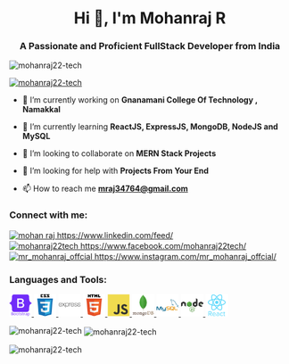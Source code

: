 <h1 align="center">Hi 👋, I'm Mohanraj R</h1>
<h3 align="center">A Passionate and Proficient FullStack Developer from India</h3>

<p align="left"> <img src="https://komarev.com/ghpvc/?username=mohanraj22-tech&label=Profile%20views&color=0e75b6&style=flat" alt="mohanraj22-tech" /> </p>

<p align="left"> <a href="https://github.com/ryo-ma/github-profile-trophy"><img src="https://github-profile-trophy.vercel.app/?username=mohanraj22-tech" alt="mohanraj22-tech" /></a> </p>

- 🔭 I’m currently working on **Gnanamani College Of Technology , Namakkal**

- 🌱 I’m currently learning **ReactJS, ExpressJS, MongoDB, NodeJS and MySQL**

- 👯 I’m looking to collaborate on **MERN Stack Projects**

- 🤝 I’m looking for help with **Projects From Your End**

- 📫 How to reach me **mraj34764@gmail.com**

<h3 align="left">Connect with me:</h3>
<p align="left">
<a href="https://linkedin.com/in/mohan raj https://www.linkedin.com/feed/" target="blank"><img align="center" src="https://raw.githubusercontent.com/rahuldkjain/github-profile-readme-generator/master/src/images/icons/Social/linked-in-alt.svg" alt="mohan raj https://www.linkedin.com/feed/" height="30" width="40" /></a>
<a href="https://fb.com/mohanraj22tech https://www.facebook.com/mohanraj22tech/" target="blank"><img align="center" src="https://raw.githubusercontent.com/rahuldkjain/github-profile-readme-generator/master/src/images/icons/Social/facebook.svg" alt="mohanraj22tech https://www.facebook.com/mohanraj22tech/" height="30" width="40" /></a>
<a href="https://instagram.com/mr_mohanraj_offcial https://www.instagram.com/mr_mohanraj_offcial/" target="blank"><img align="center" src="https://raw.githubusercontent.com/rahuldkjain/github-profile-readme-generator/master/src/images/icons/Social/instagram.svg" alt="mr_mohanraj_offcial https://www.instagram.com/mr_mohanraj_offcial/" height="30" width="40" /></a>
</p>

<h3 align="left">Languages and Tools:</h3>
<p align="left"> <a href="https://getbootstrap.com" target="_blank" rel="noreferrer"> <img src="https://raw.githubusercontent.com/devicons/devicon/master/icons/bootstrap/bootstrap-plain-wordmark.svg" alt="bootstrap" width="40" height="40"/> </a> <a href="https://www.w3schools.com/css/" target="_blank" rel="noreferrer"> <img src="https://raw.githubusercontent.com/devicons/devicon/master/icons/css3/css3-original-wordmark.svg" alt="css3" width="40" height="40"/> </a> <a href="https://expressjs.com" target="_blank" rel="noreferrer"> <img src="https://raw.githubusercontent.com/devicons/devicon/master/icons/express/express-original-wordmark.svg" alt="express" width="40" height="40"/> </a> <a href="https://www.w3.org/html/" target="_blank" rel="noreferrer"> <img src="https://raw.githubusercontent.com/devicons/devicon/master/icons/html5/html5-original-wordmark.svg" alt="html5" width="40" height="40"/> </a> <a href="https://developer.mozilla.org/en-US/docs/Web/JavaScript" target="_blank" rel="noreferrer"> <img src="https://raw.githubusercontent.com/devicons/devicon/master/icons/javascript/javascript-original.svg" alt="javascript" width="40" height="40"/> </a> <a href="https://www.mongodb.com/" target="_blank" rel="noreferrer"> <img src="https://raw.githubusercontent.com/devicons/devicon/master/icons/mongodb/mongodb-original-wordmark.svg" alt="mongodb" width="40" height="40"/> </a> <a href="https://www.mysql.com/" target="_blank" rel="noreferrer"> <img src="https://raw.githubusercontent.com/devicons/devicon/master/icons/mysql/mysql-original-wordmark.svg" alt="mysql" width="40" height="40"/> </a> <a href="https://nodejs.org" target="_blank" rel="noreferrer"> <img src="https://raw.githubusercontent.com/devicons/devicon/master/icons/nodejs/nodejs-original-wordmark.svg" alt="nodejs" width="40" height="40"/> </a> <a href="https://reactjs.org/" target="_blank" rel="noreferrer"> <img src="https://raw.githubusercontent.com/devicons/devicon/master/icons/react/react-original-wordmark.svg" alt="react" width="40" height="40"/> </a> </p>

<p><img align="left" src="https://github-readme-stats.vercel.app/api/top-langs?username=mohanraj22-tech&show_icons=true&locale=en&layout=compact" alt="mohanraj22-tech" /></p>

<p>&nbsp;<img align="center" src="https://github-readme-stats.vercel.app/api?username=mohanraj22-tech&show_icons=true&locale=en" alt="mohanraj22-tech" /></p>

<p><img align="center" src="https://github-readme-streak-stats.herokuapp.com/?user=mohanraj22-tech&" alt="mohanraj22-tech" /></p>
